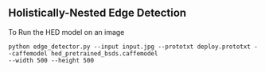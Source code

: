 ## Holistically-Nested Edge Detection

To Run the HED model on an image

```
python edge_detector.py --input input.jpg --prototxt deploy.prototxt --caffemodel hed_pretrained_bsds.caffemodel
--width 500 --height 500 
```